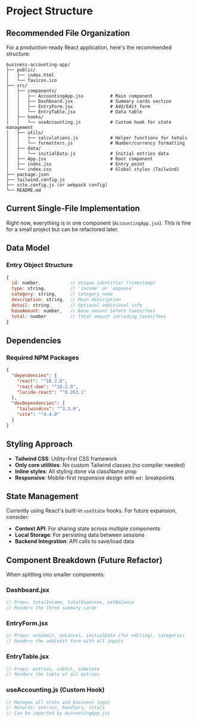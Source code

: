 # Project Structure

## Recommended File Organization

For a production-ready React application, here's the recommended structure:

```
business-accounting-app/
├── public/
│   ├── index.html
│   └── favicon.ico
├── src/
│   ├── components/
│   │   ├── AccountingApp.jsx          # Main component
│   │   ├── Dashboard.jsx              # Summary cards section
│   │   ├── EntryForm.jsx              # Add/Edit form
│   │   └── EntryTable.jsx             # Data table
│   ├── hooks/
│   │   └── useAccounting.js           # Custom hook for state management
│   ├── utils/
│   │   ├── calculations.js            # Helper functions for totals
│   │   └── formatters.js              # Number/currency formatting
│   ├── data/
│   │   └── initialData.js             # Initial entries data
│   ├── App.jsx                        # Root component
│   ├── index.jsx                      # Entry point
│   └── index.css                      # Global styles (Tailwind)
├── package.json
├── tailwind.config.js
├── vite.config.js (or webpack config)
└── README.md
```

## Current Single-File Implementation

Right now, everything is in one component (`AccountingApp.jsx`). This is fine for a small project but can be refactored later.

## Data Model

### Entry Object Structure
```javascript
{
  id: number,           // Unique identifier (timestamp)
  type: string,         // 'income' or 'expense'
  category: string,     // Category name
  description: string,  // Main description
  detail: string,       // Optional additional info
  baseAmount: number,   // Base amount before taxes/fees
  total: number         // Total amount including taxes/fees
}
```

## Dependencies

### Required NPM Packages
```json
{
  "dependencies": {
    "react": "^18.2.0",
    "react-dom": "^18.2.0",
    "lucide-react": "^0.263.1"
  },
  "devDependencies": {
    "tailwindcss": "^3.3.0",
    "vite": "^4.4.0"
  }
}
```

## Styling Approach

- **Tailwind CSS**: Utility-first CSS framework
- **Only core utilities**: No custom Tailwind classes (no compiler needed)
- **Inline styles**: All styling done via className prop
- **Responsive**: Mobile-first responsive design with `md:` breakpoints

## State Management

Currently using React's built-in `useState` hooks. For future expansion, consider:
- **Context API**: For sharing state across multiple components
- **Local Storage**: For persisting data between sessions
- **Backend Integration**: API calls to save/load data

## Component Breakdown (Future Refactor)

When splitting into smaller components:

### Dashboard.jsx
```jsx
// Props: totalIncome, totalExpenses, netBalance
// Renders the three summary cards
```

### EntryForm.jsx
```jsx
// Props: onSubmit, onCancel, initialData (for editing), categories
// Renders the add/edit form with all inputs
```

### EntryTable.jsx
```jsx
// Props: entries, onEdit, onDelete
// Renders the table of all entries
```

### useAccounting.js (Custom Hook)
```jsx
// Manages all state and business logic
// Returns: entries, handlers, totals
// Can be imported by AccountingApp.jsx
```